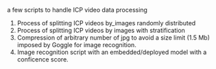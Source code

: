 a few scripts to handle ICP video data processing   
1. Process of splitting ICP videos by_images randomly distributed
2. Process of splitting ICP videos by images with stratification
3. Compression of arbitrary number of jpg to avoid a size limit (1.5 Mb) imposed by Goggle for image recognition.
4. Image recognition script with an embedded/deployed model with a conficence  score. 
     
